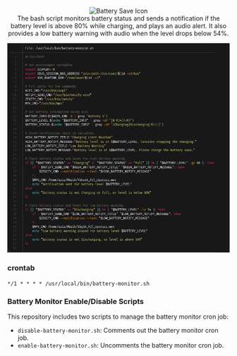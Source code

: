 <p align="center">
  <img src="https://cdn-icons-png.flaticon.com/512/8977/8977816.png" alt="Battery Save Icon" width="100"/> <br/>
The bash script monitors battery status and sends a notification if the battery level is above 80% while charging, and plays an audio alert. It also provides a low battery warning with audio when the level drops below 54%.
</p>

![image](Code_batcat_screenshot.png)

### crontab

```
*/1 * * * * /usr/local/bin/battery-monitor.sh
```

### Battery Monitor Enable/Disable Scripts

This repository includes two scripts to manage the battery monitor cron job:

- `disable-battery-monitor.sh`: Comments out the battery monitor cron job.
- `enable-battery-monitor.sh`: Uncomments the battery monitor cron job.
